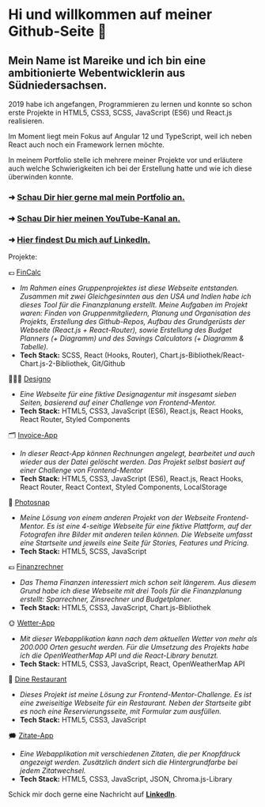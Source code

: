 <h1>Hi und willkommen auf meiner Github-Seite 👋</h1>

<h2>Mein Name ist Mareike und ich bin eine ambitionierte Webentwicklerin aus Südniedersachsen.</h2>
<p>2019 habe ich angefangen, Programmieren zu lernen und konnte so schon erste Projekte in HTML5, CSS3, SCSS, JavaScript (ES6) und React.js realisieren.</p>

<p>Im Moment liegt mein Fokus auf Angular 12 und TypeScript, weil ich neben React auch noch ein Framework lernen möchte.</p>

<p>In meinem Portfolio stelle ich mehrere meiner Projekte vor und erläutere auch welche Schwierigkeiten ich bei der Erstellung hatte und wie ich diese überwinden konnte.</p>

<h3>➜ <a href="https://mareikewendler.netlify.app/" target="_blank">Schau Dir hier gerne mal mein Portfolio an.</a></h3>
<h3>➜ <a href="https://www.youtube.com/channel/UCMJ9TB8n2PB6NMkXXOeJN9g" target="_blank">Schau Dir hier meinen YouTube-Kanal an.</a></h3>
<h3>➜ <a href="https://www.linkedin.com/in/mareike-wendler/" target="_blank">Hier findest Du mich auf LinkedIn.</a></h3>

Projekte:

💶 <a href="https://mareikewendler.netlify.app/projekte/fincalc" target="_blank">FinCalc</a>  
- <em>Im Rahmen eines Gruppenprojektes ist diese Webseite entstanden. Zusammen mit zwei Gleichgesinnten aus den USA und Indien habe ich dieses Tool für die Finanzplanung erstellt. Meine Aufgaben im Projekt waren: Finden von Gruppenmitgliedern, Planung und Organisation des Projekts, Erstellung des Github-Repos, Aufbau des Grundgerüsts der Webseite (React.js + React-Router), sowie Erstellung des Budget Planners (+ Diagramm) und des Savings Calculators (+ Diagramm & Tabelle).</em>
- <strong>Tech Stack:</strong> SCSS, React (Hooks, Router), Chart.js-Bibliothek/React-Chart.js-2-Bibliothek, Git/Github

👩🏼‍🎨 <a href="https://mareikewendler.netlify.app/projekte/designo" target="_blank">Designo</a>
- <em>Eine Webseite für eine fiktive Designagentur mit insgesamt sieben Seiten, basierend auf einer Challenge von Frontend-Mentor.</em>
- <strong>Tech Stack:</strong> HTML5, CSS3, JavaScript (ES6), React.js, React Hooks, React Router, Styled Components

🗂 <a href="https://mareikewendler.netlify.app/projekte/invoice-app" target="_blank">Invoice-App</a> 
- <em>In dieser React-App können Rechnungen angelegt, bearbeitet und auch wieder aus der Datei gelöscht werden. Das Projekt selbst basiert auf einer Challenge von Frontend-Mentor</em>
- <strong>Tech Stack:</strong> HTML5, CSS3, JavaScript (ES6), React.js, React Hooks, React Router, React Context, Styled Components, LocalStorage

📸 <a href="https://mareikewendler.netlify.app/projekte/photosnap" target="_blank">Photosnap</a> 
- <em>Meine Lösung von einem anderen Projekt von der Webseite Frontend-Mentor. Es ist eine 4-seitige Webseite für eine fiktive Plattform, auf der Fotografen ihre Bilder mit anderen teilen können. Die Webseite umfasst eine Startseite und jeweils eine Seite für Stories, Features und Pricing.</em>
- <strong>Tech Stack:</strong> HTML5, SCSS, JavaScript

💶 <a href="https://mareikewendler.netlify.app/projekte/finanzrechner" target="_blank">Finanzrechner</a>  
- <em>Das Thema Finanzen interessiert mich schon seit längerem. Aus diesem Grund habe ich diese Webseite mit drei Tools für die Finanzplanung erstellt: Sparrechner, Zinsrechner und Budgetplaner.</em>
- <strong>Tech Stack:</strong> HTML5, CSS3, JavaScript, Chart.js-Bibliothek

🌞 <a href="https://mareikewendler.netlify.app/projekte/wetterapp" target="_blank">Wetter-App</a> 
- <em>Mit dieser Webapplikation kann nach dem aktuellen Wetter von mehr als 200.000 Orten gesucht werden. Für die Umsetzung des Projekts habe ich die OpenWeatherMap API und die React-Library benutzt.</em>
- <strong>Tech Stack:</strong> HTML5, CSS3, JavaScript, React, OpenWeatherMap API

🍝 <a href="https://mareikewendler.netlify.app/projekte/dine-restaurant" target="_blank">Dine Restaurant</a>
- <em>Dieses Projekt ist meine Lösung zur Frontend-Mentor-Challenge. Es ist eine zweiseitige Webseite für ein Restaurant. Neben der Startseite gibt es noch eine Reservierungsseite, mit Formular zum ausfüllen.</em>
- <strong>Tech Stack:</strong> HTML5, CSS3, JavaScript

🗯 <a href="https://mareikewendler.netlify.app/projekte/zitateapp" target="_blank">Zitate-App</a>
- <em>Eine Webapplikation mit verschiedenen Zitaten, die per Knopfdruck angezeigt werden. Zusätzlich ändert sich die Hintergrundfarbe bei jedem Zitatwechsel.</em>
- <strong>Tech Stack:</strong> HTML5, CSS3, JavaScript, JSON, Chroma.js-Library

<p>Schick mir doch gerne eine Nachricht auf <a href="https://www.linkedin.com/in/mareike-wendler/" target="_blank"><strong>LinkedIn</strong></a>.</p>
